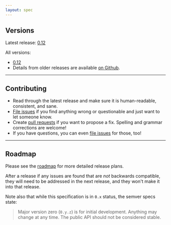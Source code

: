 ```yaml
---
layout: spec
---
```


## Versions

Latest release: [0.12](./0.12)

All versions:

* [0.12](./0.12)
* Details from older releases are available [on Github][repo].

---

## Contributing

* Read through the latest release and make sure it is human-readable,
  consistent, and sane.
* [File issues][issues] if you find anything wrong or questionable and
  just want to let someone know.
* Create [pull requests][pulls] if you want to propose a fix. Spelling
  and grammar corrections are welcome!
* If you have questions, you can even [file issues][issues] for those, too!

---


## Roadmap

Please see the [roadmap](/roadmap) for more detailed release plans.

After a release if any issues are found that are *not* backwards
compatible, they will need to be addressed in the next release, and
they won't make it into that release.

Note also that while this specification is in `0.x` status, the
semver specs state:

> Major version zero (`0.y.z`) is for initial development. Anything
> may change at any time. The public API should not be considered stable.

[repo]: https://github.com/sdmp
[semver]: http://semver.org/
[issues]: https://github.com/sdmp/sdmp.github.io/issues
[pulls]: https://github.com/sdmp/sdmp.github.io/pulls
